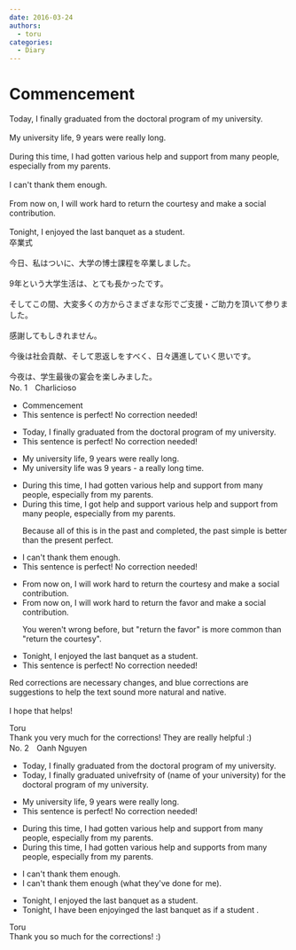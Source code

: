 ```yaml
---
date: 2016-03-24
authors:
  - toru
categories:
  - Diary
---
```


<h1 id="subject_show">Commencement</h1>
<div class="date" hidden>Mar 24, 2016 23:19</div>
<div id="post"><div id="body_show_ori">
Today, I finally graduated from the doctoral program of my university.<br/><br/>My university life, 9 years were really long.<br/><br/>During this time, I had gotten various help and support from many people, especially from my parents.<br/><br/>I can't thank them enough.<br/><br/>From now on, I will work hard to return the courtesy and make a social contribution. <br/><br/>Tonight, I enjoyed the last banquet as a student.
</div></div>

<!-- more -->

<div id="post_ja"><div id="body_show_mo">
卒業式<br/><br/>今日、私はついに、大学の博士課程を卒業しました。<br/><br/>9年という大学生活は、とても長かったです。<br/><br/>そしてこの間、大変多くの方からさまざまな形でご支援・ご助力を頂いて参りました。<br/><br/>感謝してもしきれません。<br/><br/>今後は社会貢献、そして恩返しをすべく、日々邁進していく思いです。<br/><br/>今夜は、学生最後の宴会を楽しみました。
</div></div>
<div id="block"><div class="first_name"> No. 1　<span class="just_name">Charlicioso</span></div><div id="block2">
<ul class="correction_field">
<li class="incorrect">Commencement</li>
<li class="corrected perfect">This sentence is perfect! No correction needed!</li>
</ul>
<ul class="correction_field">
<li class="incorrect">Today, I finally graduated from the doctoral program of my university.</li>
<li class="corrected perfect">This sentence is perfect! No correction needed!</li>
</ul>
<ul class="correction_field">
<li class="incorrect">My university life, 9 years were really long.</li>
<li class="corrected correct">
My university life<span class="f_red"> was</span> 9 years <span class="f_red">-</span> <span class="f_red">a</span> really long<span class="f_red"> time</span>.
</li>
</ul>
<ul class="correction_field">
<li class="incorrect">During this time, I had gotten various help and support from many people, especially from my parents.</li>
<li class="corrected correct">
During this time, I <span class="f_red">got help and support</span> <span class="f_red"><span class="sline">various help and support</span></span> from many people, especially from my parents.
<p class="correction_comment">Because all of this is in the past and completed, the past simple is better than the present perfect.</p>
</li>
</ul>
<ul class="correction_field">
<li class="incorrect">I can't thank them enough.</li>
<li class="corrected perfect">This sentence is perfect! No correction needed!</li>
</ul>
<ul class="correction_field">
<li class="incorrect">From now on, I will work hard to return the courtesy and make a social contribution.</li>
<li class="corrected correct">
From now on, I will work hard to return the <span class="f_blue">favor </span>and make a social contribution.
<p class="correction_comment">You weren't wrong before, but "return the favor" is more common than "return the courtesy".</p>
</li>
</ul>
<ul class="correction_field">
<li class="incorrect">Tonight, I enjoyed the last banquet as a student.</li>
<li class="corrected perfect">This sentence is perfect! No correction needed!</li>
</ul>
<p class="comment_small">
 Red corrections are necessary changes, and blue corrections are suggestions to help the text sound more natural and native.
 <br/>
 <br/>
 I hope that helps!
</p>

</div><div class="name"><span class="just_name">Toru</span><br>
Thank you very much for the corrections! They are really helpful :) 
</div>
</div>
<div id="block"><div class="first_name"> No. 2　<span class="just_name">Oanh Nguyen</span></div><div id="block2">
<ul class="correction_field">
<li class="incorrect">Today, I finally graduated from the doctoral program of my university.</li>
<li class="corrected correct">
Today, I finally graduated <span class="f_red">unive</span><span class="f_gray"><span class="sline">f</span></span>r<span class="f_red">sity </span>o<span class="f_red">f (na</span>m<span class="f_red">e</span> <span class="f_red">of your universi</span>t<span class="f_red">y) for t</span>he doctoral program<span class="f_gray"><span class="sline"> of my university</span></span>.
</li>
</ul>
<ul class="correction_field">
<li class="incorrect">My university life, 9 years were really long.</li>
<li class="corrected perfect">This sentence is perfect! No correction needed!</li>
</ul>
<ul class="correction_field">
<li class="incorrect">During this time, I had gotten various help and support from many people, especially from my parents.</li>
<li class="corrected correct">
During this time, I had gotten various <span class="f_gray"><span class="sline">help and </span></span>support<span class="f_red">s</span> from many people, especially <span class="f_gray"><span class="sline">fro</span></span>m<span class="f_gray"><span class="sline"> m</span></span>y parents.
</li>
</ul>
<ul class="correction_field">
<li class="incorrect">I can't thank them enough.</li>
<li class="corrected correct">
I can't thank them enough<span class="f_red"> (what they've done for me)</span><span class="f_gray"><span class="sline">.</span></span>
</li>
</ul>
<ul class="correction_field">
<li class="incorrect">Tonight, I enjoyed the last banquet as a student.</li>
<li class="corrected correct">
Tonight, I <span class="f_red">hav</span>e<span class="f_red"> bee</span>n<span class="f_red"> en</span>joy<span class="f_red">ing</span><span class="f_gray"><span class="sline">ed</span></span> the last banquet as <span class="f_red">if </span>a student<span class="f_red"> </span><span class="f_gray"><span class="sline">.</span></span>
</li>
</ul>
</div><div class="name"><span class="just_name">Toru</span><br>
Thank you so much for the corrections! :)
</div>
</div>
